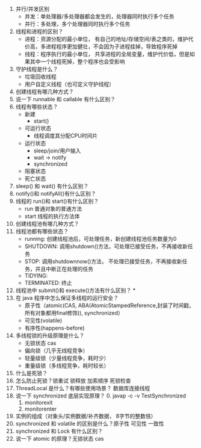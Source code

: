 1. 并行/并发区别
    * 并发：单处理器/多处理器都会发生的，处理器同时执行多个任务
    * 并行：多处理，多个处理器同时执行多个任务
2. 线程和进程的区别？
    * 进程：资源分配的最小单位， 有自己的地址/存储空间/表之类的，维护代价高，多进程程序更加健壮，不会因为子进程挂掉，导致程序死掉
    * 线程：程序执行的最小单位， 共享进程的全局变量，维护代价低，但是如果其中一个线程死掉，整个程序也会受影响
3. 守护线程是什么？
    * 垃圾回收线程
    * 用户自定义线程（也可定义守护线程）
4. 创建线程有哪几种方式？
5. 说一下 runnable 和 callable 有什么区别？
6. 线程有哪些状态？
    * 新建
        * start()
    * 可运行状态
        * 线程调度其分配CPU时间片
    * 运行状态
        * sleep/join/用户输入 
        * wait -> notify
        * synchronized
    * 阻塞状态
    * 死亡状态
7. sleep() 和 wait() 有什么区别？
8. notify()和 notifyAll()有什么区别？
9. 线程的 run()和 start()有什么区别？
    * run 普通对象的普通方法
    * start 线程的执行方法体
10. 创建线程池有哪几种方式？
11. 线程池都有哪些状态？
    * running: 创建线程池后，可处理任务，新创建线程池任务数量为0
    * SHUTDOWN: 调用shutdown()方法，可处理已接受任务，不再接收新任务
    * STOP: 调用shutdownnow()方法， 不处理已接受任务，不再接收新任务，并且中断正在处理的任务
    * TIDYING: 
    * TERMINATED: 终止
12. 线程池中 submit()和 execute()方法有什么区别？
    * 
13. 在 java 程序中怎么保证多线程的运行安全？
    * 原子性（atomic(CAS, ABA(AtomicStampedReference,封装了时间戳，所有对象都用final修饰)), synchronized）
    * 可见性(volatile)
    * 有序性(happens-before)
14. 多线程锁的升级原理是什么？
    * 无锁状态 cas
    * 偏向锁（几乎无线程竞争）
    * 轻量级锁（少量线程竞争，耗时少）
    * 重量级锁（多线程竞争，耗时较长）
15. 什么是死锁？
16. 怎么防止死锁？锁重试 锁释放 加索顺序 死锁检查
17. ThreadLocal 是什么？有哪些使用场景？ 数据库连接线程
18. 说一下 synchronized 底层实现原理？
    0. javap -c -v TestSynchronized
    1. monitorexit
    2. monitorenter
19. 实例的组成（对象头/实例数据/补齐数据， 8字节的整数倍）
20. synchronized 和 volatile 的区别是什么？原子性 可见性 一致性
21. synchronized 和 Lock 有什么区别？
22. 说一下 atomic 的原理？无锁状态 cas
    
    
    